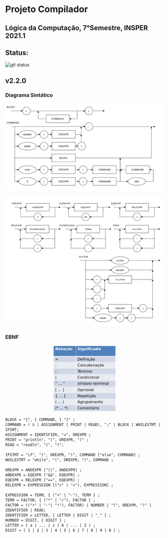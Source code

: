 # Projeto Compilador

## Lógica da Computação, 7°Semestre, INSPER 2021.1

## Status:
![git status](http://3.129.230.99/svg/Pellizzon/LogicaDaComputacao/)

## v2.2.0

### Diagrama Sintático   

<p align="center">
    <img src="DS1.png">
</p>

<p align="center">
    <img src="DS2.png">
</p>

### EBNF

<p align="center">
    <img src="EBNF.png" width="40%">
</p>

```
BLOCK = "{", { COMMAND, } "}" ;
COMMAND = ( λ | ASSIGNMENT | PRINT | READ), ";" | BLOCK | WHILESTMT | IFSMT;
ASSIGNMENT = IDENTIFIER, "=", OREXPR ;
PRINT = "println", "(", OREXPR, ")" ;
READ = "readln", "(", ")";

IFSTMT = "if", "(", OREXPR, ")", COMMAND ["else", COMMAND] ;
WHILESTMT = "while", "(", OREXPR, ")", COMMAND ;

OREXPR = ANDEXPR ["||", ANDEXPR] ;
ANDEXPR = EQEXPR ["&&", EQEXPR] ;
EQEXPR = RELEXPR ["==", EQEXPR] ;
RELEXPR = EXPRESSION [(">" | "<"), EXPRESSION] ;

EXPRESSION = TERM, { ("+" | "-"), TERM } ;
TERM = FACTOR, { ("*" | "/"), FACTOR } ;
FACTOR = (("+" | "-"| "!"), FACTOR) | NUMBER | "(", OREXPR, ")" | IDENTIFIER | READ;
IDENTIFIER = LETTER, { LETTER | DIGIT | "_" } ;
NUMBER = DIGIT, { DIGIT } ;
LETTER = ( a | ... | z | A | ... | Z ) ;
DIGIT = ( 1 | 2 | 3 | 4 | 5 | 6 | 7 | 8 | 9 | 0 ) ;
```
